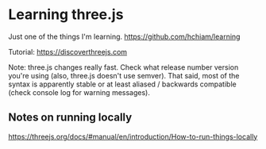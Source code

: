 # Learning three.js

Just one of the things I'm learning. <https://github.com/hchiam/learning>

Tutorial: <https://discoverthreejs.com>

Note: three.js changes really fast. Check what release number version you're using (also, three.js doesn't use semver). That said, most of the syntax is apparently stable or at least aliased / backwards compatible (check console log for warning messages).

## Notes on running locally

<https://threejs.org/docs/#manual/en/introduction/How-to-run-things-locally>
